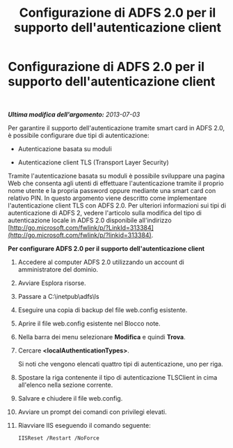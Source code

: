 ﻿---
title: Configurazione di ADFS 2.0 per il supporto dell'autenticazione client
TOCTitle: Configurazione di ADFS 2.0 per il supporto dell'autenticazione client
ms:assetid: 4d93d400-ccaa-4da8-a71b-d05d7ba79d93
ms:mtpsurl: https://technet.microsoft.com/it-it/library/Dn308565(v=OCS.15)
ms:contentKeyID: 56269904
ms.date: 08/24/2015
mtps_version: v=OCS.15
ms.translationtype: HT
---

# Configurazione di ADFS 2.0 per il supporto dell'autenticazione client

 

_**Ultima modifica dell'argomento:** 2013-07-03_

Per garantire il supporto dell'autenticazione tramite smart card in ADFS 2.0, è possibile configurare due tipi di autenticazione:

  - Autenticazione basata su moduli

  - Autenticazione client TLS (Transport Layer Security)

Tramite l'autenticazione basata su moduli è possibile sviluppare una pagina Web che consenta agli utenti di effettuare l'autenticazione tramite il proprio nome utente e la propria password oppure mediante una smart card con relativo PIN. In questo argomento viene descritto come implementare l'autenticazione client TLS con ADFS 2.0. Per ulteriori informazioni sui tipi di autenticazione di ADFS 2, vedere l'articolo sulla modifica del tipo di autenticazione locale in ADFS 2.0 disponibile all'indirizzo [http://go.microsoft.com/fwlink/p/?LinkId=313384](http://go.microsoft.com/fwlink/p/?linkid=313384).


**Per configurare ADFS 2.0 per il supporto dell'autenticazione client**

1.  Accedere al computer ADFS 2.0 utilizzando un account di amministratore del dominio.

2.  Avviare Esplora risorse.

3.  Passare a C:\\inetpub\\adfs\\ls

4.  Eseguire una copia di backup del file web.config esistente.

5.  Aprire il file web.config esistente nel Blocco note.

6.  Nella barra dei menu selezionare **Modifica** e quindi **Trova**.

7.  Cercare **\<localAuthenticationTypes\>**.
    
    Si noti che vengono elencati quattro tipi di autenticazione, uno per riga.

8.  Spostare la riga contenente il tipo di autenticazione TLSClient in cima all'elenco nella sezione corrente.

9.  Salvare e chiudere il file web.config.

10. Avviare un prompt dei comandi con privilegi elevati.

11. Riavviare IIS eseguendo il comando seguente:
    
        IISReset /Restart /NoForce

